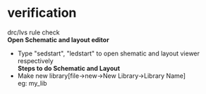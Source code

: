 # verification
drc/lvs rule check  
**Open Schematic and layout editor**
- Type "sedstart", "ledstart" to open shematic and layout viewer respectively  
**Steps to do Schematic and Layout**
- Make new library[file->new->New Library->Library Name]  
eg: my_lib

